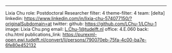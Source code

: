 ---
Lixia Chu
role: Postdoctoral Researcher
filter: 4
theme-filter: 4
team: [delta]
linkedin: https://www.linkedin.com/in/lixia-chu-574077150/?originalSubdomain=at
twitter: 
github: https://github.com/LChu-1/LChu-1
image: Lixia Chu.png
email: L.Chu-1@tudelft.nl
office: 4.E.060 
back: chu.html
publications_link: https://purexml-open.ewi.tudelft.nl/convert/li/persons/790070eb-75fa-4c00-ba7e-6fe80e452132








